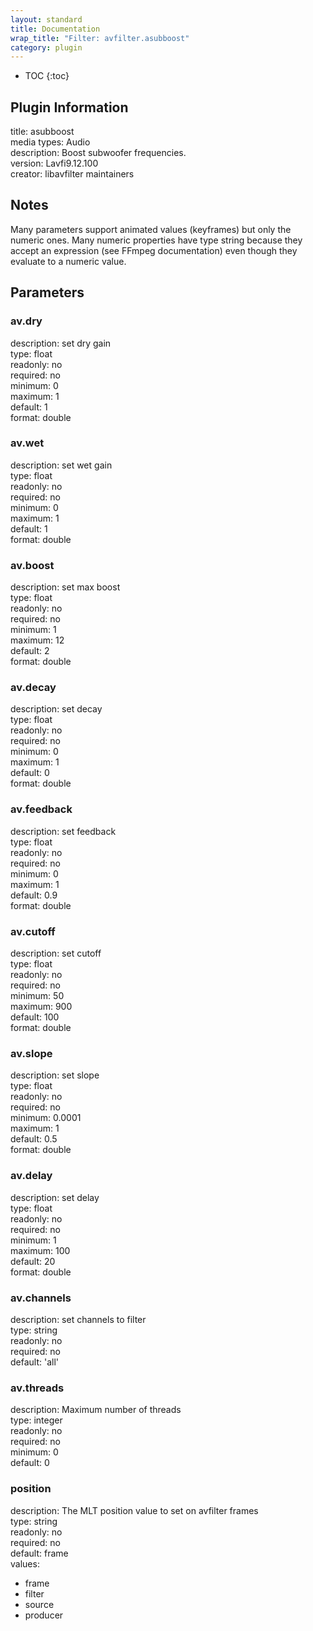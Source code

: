 ```yaml
---
layout: standard
title: Documentation
wrap_title: "Filter: avfilter.asubboost"
category: plugin
---
```

* TOC
{:toc}

## Plugin Information

title: asubboost  
media types:
Audio  
description: Boost subwoofer frequencies.  
version: Lavfi9.12.100  
creator: libavfilter maintainers  

## Notes

Many parameters support animated values (keyframes) but only the numeric ones. Many numeric properties have type string because they accept an expression (see FFmpeg documentation) even though they evaluate to a numeric value.

## Parameters

### av.dry

  
description:
set dry gain  
type: float  
readonly: no  
required: no  
minimum: 0  
maximum: 1  
default: 1  
format: double  

### av.wet

  
description:
set wet gain  
type: float  
readonly: no  
required: no  
minimum: 0  
maximum: 1  
default: 1  
format: double  

### av.boost

  
description:
set max boost  
type: float  
readonly: no  
required: no  
minimum: 1  
maximum: 12  
default: 2  
format: double  

### av.decay

  
description:
set decay  
type: float  
readonly: no  
required: no  
minimum: 0  
maximum: 1  
default: 0  
format: double  

### av.feedback

  
description:
set feedback  
type: float  
readonly: no  
required: no  
minimum: 0  
maximum: 1  
default: 0.9  
format: double  

### av.cutoff

  
description:
set cutoff  
type: float  
readonly: no  
required: no  
minimum: 50  
maximum: 900  
default: 100  
format: double  

### av.slope

  
description:
set slope  
type: float  
readonly: no  
required: no  
minimum: 0.0001  
maximum: 1  
default: 0.5  
format: double  

### av.delay

  
description:
set delay  
type: float  
readonly: no  
required: no  
minimum: 1  
maximum: 100  
default: 20  
format: double  

### av.channels

  
description:
set channels to filter  
type: string  
readonly: no  
required: no  
default: 'all'  

### av.threads

  
description:
Maximum number of threads  
type: integer  
readonly: no  
required: no  
minimum: 0  
default: 0  

### position

  
description:
The MLT position value to set on avfilter frames  
type: string  
readonly: no  
required: no  
default: frame  
values:  

* frame
* filter
* source
* producer

